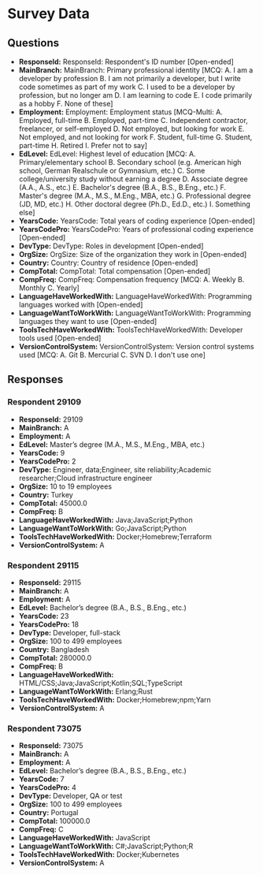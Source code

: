 # Survey Data

## Questions

- **ResponseId:** ResponseId: Respondent's ID number [Open-ended]
- **MainBranch:** MainBranch: Primary professional identity [MCQ: A. I am a developer by profession B. I am not primarily a developer, but I write code sometimes as part of my work C. I used to be a developer by profession, but no longer am D. I am learning to code E. I code primarily as a hobby F. None of these]
- **Employment:** Employment: Employment status [MCQ-Multi: A. Employed, full-time B. Employed, part-time C. Independent contractor, freelancer, or self-employed D. Not employed, but looking for work E. Not employed, and not looking for work F. Student, full-time G. Student, part-time H. Retired I. Prefer not to say]
- **EdLevel:** EdLevel: Highest level of education [MCQ: A. Primary/elementary school B. Secondary school (e.g. American high school, German Realschule or Gymnasium, etc.) C. Some college/university study without earning a degree D. Associate degree (A.A., A.S., etc.) E. Bachelor's degree (B.A., B.S., B.Eng., etc.) F. Master's degree (M.A., M.S., M.Eng., MBA, etc.) G. Professional degree (JD, MD, etc.) H. Other doctoral degree (Ph.D., Ed.D., etc.) I. Something else]
- **YearsCode:** YearsCode: Total years of coding experience [Open-ended]
- **YearsCodePro:** YearsCodePro: Years of professional coding experience [Open-ended]
- **DevType:** DevType: Roles in development [Open-ended]
- **OrgSize:** OrgSize: Size of the organization they work in [Open-ended]
- **Country:** Country: Country of residence [Open-ended]
- **CompTotal:** CompTotal: Total compensation [Open-ended]
- **CompFreq:** CompFreq: Compensation frequency [MCQ: A. Weekly B. Monthly C. Yearly]
- **LanguageHaveWorkedWith:** LanguageHaveWorkedWith: Programming languages worked with [Open-ended]
- **LanguageWantToWorkWith:** LanguageWantToWorkWith: Programming languages they want to use [Open-ended]
- **ToolsTechHaveWorkedWith:** ToolsTechHaveWorkedWith: Developer tools used [Open-ended]
- **VersionControlSystem:** VersionControlSystem: Version control systems used [MCQ: A. Git B. Mercurial C. SVN D. I don't use one]

## Responses

### Respondent 29109

- **ResponseId:** 29109
- **MainBranch:** A
- **Employment:** A
- **EdLevel:** Master’s degree (M.A., M.S., M.Eng., MBA, etc.)
- **YearsCode:** 9
- **YearsCodePro:** 2
- **DevType:** Engineer, data;Engineer, site reliability;Academic researcher;Cloud infrastructure engineer
- **OrgSize:** 10 to 19 employees
- **Country:** Turkey
- **CompTotal:** 45000.0
- **CompFreq:** B
- **LanguageHaveWorkedWith:** Java;JavaScript;Python
- **LanguageWantToWorkWith:** Go;JavaScript;Python
- **ToolsTechHaveWorkedWith:** Docker;Homebrew;Terraform
- **VersionControlSystem:** A

### Respondent 29115

- **ResponseId:** 29115
- **MainBranch:** A
- **Employment:** A
- **EdLevel:** Bachelor’s degree (B.A., B.S., B.Eng., etc.)
- **YearsCode:** 23
- **YearsCodePro:** 18
- **DevType:** Developer, full-stack
- **OrgSize:** 100 to 499 employees
- **Country:** Bangladesh
- **CompTotal:** 280000.0
- **CompFreq:** B
- **LanguageHaveWorkedWith:** HTML/CSS;Java;JavaScript;Kotlin;SQL;TypeScript
- **LanguageWantToWorkWith:** Erlang;Rust
- **ToolsTechHaveWorkedWith:** Docker;Homebrew;npm;Yarn
- **VersionControlSystem:** A

### Respondent 73075

- **ResponseId:** 73075
- **MainBranch:** A
- **Employment:** A
- **EdLevel:** Bachelor’s degree (B.A., B.S., B.Eng., etc.)
- **YearsCode:** 7
- **YearsCodePro:** 4
- **DevType:** Developer, QA or test
- **OrgSize:** 100 to 499 employees
- **Country:** Portugal
- **CompTotal:** 100000.0
- **CompFreq:** C
- **LanguageHaveWorkedWith:** JavaScript
- **LanguageWantToWorkWith:** C#;JavaScript;Python;R
- **ToolsTechHaveWorkedWith:** Docker;Kubernetes
- **VersionControlSystem:** A

